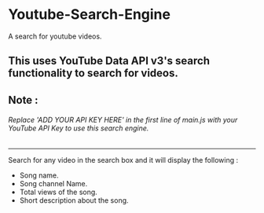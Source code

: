# Youtube-Search-Engine
A search for youtube videos.
## This uses YouTube Data API v3's search functionality to search for videos.

## Note :
###### Replace 'ADD YOUR API KEY HERE' in the first line of main.js with your YouTube API Key to use this search engine.
-------------------
 Search for any video in the search box and it will display the following :
 * Song name.
 * Song channel Name.
 * Total views of the song.
 * Short description about the song.
